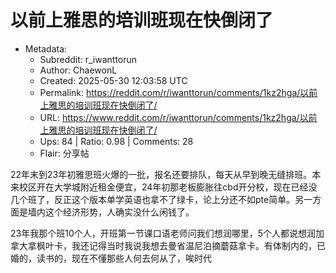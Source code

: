 # 以前上雅思的培训班现在快倒闭了

- Metadata:
  - Subreddit: r_iwanttorun
  - Author: ChaewonL
  - Created: 2025-05-30 12:03:58 UTC
  - Permalink: https://reddit.com/r/iwanttorun/comments/1kz2hga/以前上雅思的培训班现在快倒闭了/
  - URL: https://www.reddit.com/r/iwanttorun/comments/1kz2hga/以前上雅思的培训班现在快倒闭了/
  - Ups: 84 | Ratio: 0.98 | Comments: 28
  - Flair: 分享帖


22年末到23年初雅思班火爆的一批，报名还要排队，每天从早到晚无缝排班。本来校区开在大学城附近租金便宜，24年初那老板膨胀往cbd开分校，现在已经没几个班了，反正这个版本单学英语也拿不了绿卡，论上分还不如pte简单。另一方面是墙内这个经济形势，人确实没什么闲钱了。

23年我那个班10个人，开班第一节课口语老师问我们想润哪里，5个人都说想润加拿大拿枫叶卡，我还记得当时我说我想去曼省温尼泊摘蘑菇拿卡。有体制内的，已婚的，读书的，现在不懂那些人何去何从了，唉时代

